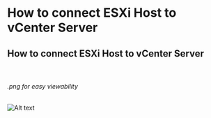 # How to connect ESXi Host to vCenter Server 

<h2> How to connect ESXi Host to vCenter Server  </h2>

<br>
<h6> .png for easy viewability </h6>

![Alt text](https://github.com/FazeNCode/Aws_Amplify/blob/main/Amplify_App_Completed.drawio.png)

